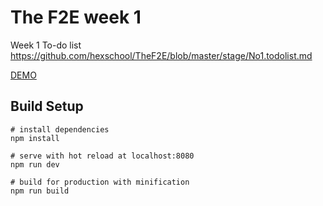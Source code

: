 # The F2E week 1
Week 1 To-do list  https://github.com/hexschool/TheF2E/blob/master/stage/No1.todolist.md

[DEMO](https://hellojunwei.github.io/theF2EWeek1/#/)

## Build Setup
```
# install dependencies
npm install

# serve with hot reload at localhost:8080
npm run dev

# build for production with minification
npm run build
```

